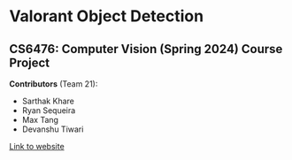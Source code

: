 # Valorant Object Detection
## CS6476: Computer Vision (Spring 2024) Course Project 
**Contributors** (Team 21): 
* Sarthak Khare
* Ryan Sequeira
* Max Tang
* Devanshu Tiwari

[Link to website](https://benguins10.github.io/CS6476/)

